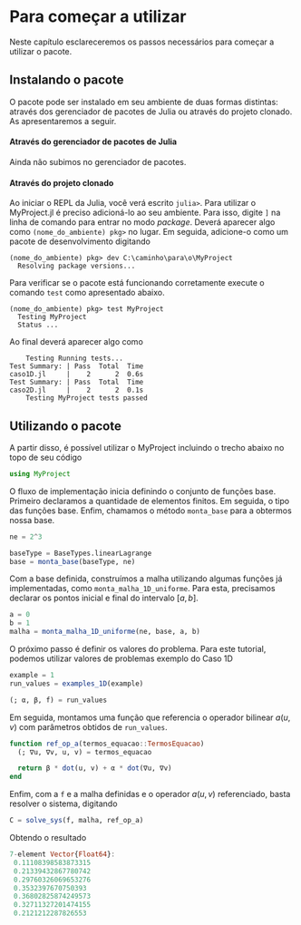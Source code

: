 # Para começar a utilizar

Neste capítulo esclareceremos os passos necessários para começar a utilizar o pacote.

## Instalando o pacote

O pacote pode ser instalado em seu ambiente de duas formas distintas: através dos gerenciador de pacotes de Julia ou através do projeto clonado. As apresentaremos a seguir.

#### Através do gerenciador de pacotes de Julia

Ainda não subimos no gerenciador de pacotes.

#### Através do projeto clonado

Ao iniciar o REPL da Julia, você verá escrito `julia>`. Para utilizar o MyProject.jl é preciso adicioná-lo ao seu ambiente. Para isso, digite `]` na linha de comando para entrar no modo _package_. Deverá aparecer algo como `(nome_do_ambiente) pkg>` no lugar. Em seguida, adicione-o como um pacote de desenvolvimento digitando

```julia-repl
(nome_do_ambiente) pkg> dev C:\caminho\para\o\MyProject
  Resolving package versions...
```

Para verificar se o pacote está funcionando corretamente execute o comando `test` como apresentado abaixo.

```julia-repl
(nome_do_ambiente) pkg> test MyProject
  Testing MyProject
  Status ...
```

Ao final deverá aparecer algo como

```julia-repl
    Testing Running tests...
Test Summary: | Pass  Total  Time
caso1D.jl     |    2      2  0.6s
Test Summary: | Pass  Total  Time
caso2D.jl     |    2      2  0.1s
    Testing MyProject tests passed
```

## Utilizando o pacote

A partir disso, é possível utilizar o MyProject incluindo o trecho abaixo no topo de seu código

```julia
using MyProject
```

O fluxo de implementação inicia definindo o conjunto de funções base. Primeiro declaramos a quantidade de elementos finitos. Em seguida, o tipo das funções base. Enfim, chamamos o método `monta_base` para a obtermos nossa base.

```julia
ne = 2^3

baseType = BaseTypes.linearLagrange
base = monta_base(baseType, ne)
```

Com a base definida, construímos a malha utilizando algumas funções já implementadas, como `monta_malha_1D_uniforme`. Para esta, precisamos declarar os pontos inicial e final do intervalo $[a, b]$.

```julia
a = 0
b = 1
malha = monta_malha_1D_uniforme(ne, base, a, b)
```

O próximo passo é definir os valores do problema. Para este tutorial, podemos utilizar valores de problemas exemplo do Caso 1D

```julia
example = 1
run_values = examples_1D(example)

(; α, β, f) = run_values
```

Em seguida, montamos uma função que referencia o operador bilinear $a(u,v)$ com parâmetros obtidos de `run_values`.

```julia
function ref_op_a(termos_equacao::TermosEquacao)
  (; ∇u, ∇v, u, v) = termos_equacao

  return β * dot(u, v) + α * dot(∇u, ∇v)
end
```

Enfim, com a `f` e a malha definidas e o operador $a(u, v)$ referenciado, basta resolver o sistema, digitando

```julia
C = solve_sys(f, malha, ref_op_a)
```

Obtendo o resultado

```julia
7-element Vector{Float64}:
 0.11108398583873315
 0.21339432867780742
 0.29760326069653276
 0.3532397670750393
 0.36802825874249573
 0.32711327201474155
 0.2121212287826553
```
